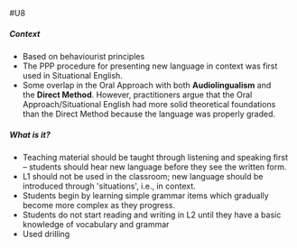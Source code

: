 #U8 
##### Context
- Based on behaviourist principles
- The PPP procedure for presenting new language in context was first used in Situational English.
- Some overlap in the Oral Approach with both **Audiolingualism** and the **Direct Method**. However, practitioners argue that the Oral Approach/Situational English had more solid theoretical foundations than the Direct Method because the language was properly graded.
##### What is it?
- Teaching material should be taught through listening and speaking first – students should hear new language before they see the written form.
- L1 should not be used in the classroom; new language should be introduced through 'situations', i.e., in context.
- Students begin by learning simple grammar items which gradually become more complex as they progress.
- Students do not start reading and writing in L2 until they have a basic knowledge of vocabulary and grammar
- Used drilling